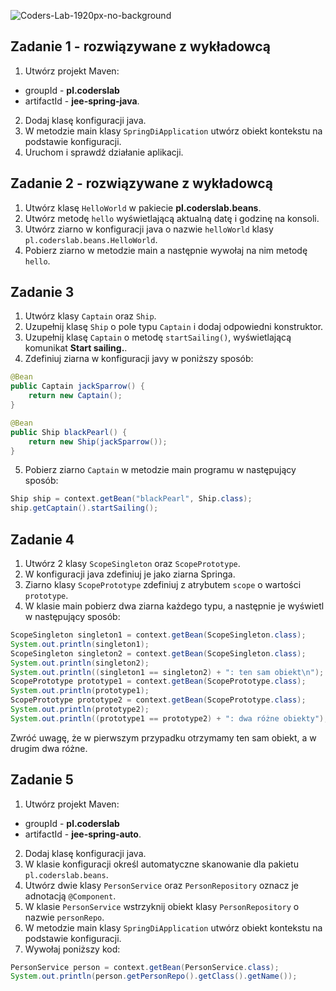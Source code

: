 ![Coders-Lab-1920px-no-background](https://user-images.githubusercontent.com/30623667/104709394-2cabee80-571f-11eb-9518-ea6a794e558e.png)


## Zadanie 1 - rozwiązywane z wykładowcą

1. Utwórz projekt Maven:
 - groupId - **pl.coderslab**
 - artifactId - **jee-spring-java**.
2. Dodaj klasę konfiguracji java.
3. W metodzie main klasy `SpringDiApplication` utwórz obiekt kontekstu na podstawie konfiguracji.
4. Uruchom i sprawdź działanie aplikacji.


## Zadanie 2 - rozwiązywane z wykładowcą

1. Utwórz klasę `HelloWorld` w pakiecie **pl.coderslab.beans**.
2. Utwórz metodę `hello` wyświetlającą aktualną datę i godzinę na konsoli.
3. Utwórz ziarno w konfiguracji java o nazwie `helloWorld` klasy `pl.coderslab.beans.HelloWorld`.
4. Pobierz ziarno w metodzie main a następnie wywołaj na nim metodę `hello`.


## Zadanie 3

1. Utwórz klasy `Captain`  oraz `Ship`.
2. Uzupełnij klasę `Ship` o pole typu `Captain` i dodaj odpowiedni konstruktor.
3. Uzupełnij klasę `Captain` o metodę `startSailing()`, wyświetlającą komunikat **Start sailing.**.
4. Zdefiniuj ziarna w konfiguracji javy w poniższy sposób:

```java
@Bean
public Captain jackSparrow() {
    return new Captain();
}

@Bean
public Ship blackPearl() {
    return new Ship(jackSparrow());
}
```
5. Pobierz ziarno `Captain` w metodzie main programu w następujący sposób:
````java
Ship ship = context.getBean("blackPearl", Ship.class);
ship.getCaptain().startSailing();
````



## Zadanie 4

1. Utwórz 2 klasy `ScopeSingleton` oraz `ScopePrototype`.
2. W konfiguracji java zdefiniuj je jako ziarna Springa.
3. Ziarno klasy `ScopePrototype` zdefiniuj z atrybutem `scope` o wartości `prototype`.
4. W klasie main pobierz dwa ziarna każdego typu, a następnie je wyświetl w następujący sposób:
````java
ScopeSingleton singleton1 = context.getBean(ScopeSingleton.class);
System.out.println(singleton1);
ScopeSingleton singleton2 = context.getBean(ScopeSingleton.class);
System.out.println(singleton2);
System.out.println((singleton1 == singleton2) + ": ten sam obiekt\n");
ScopePrototype prototype1 = context.getBean(ScopePrototype.class);
System.out.println(prototype1);
ScopePrototype prototype2 = context.getBean(ScopePrototype.class);
System.out.println(prototype2);
System.out.println((prototype1 == prototype2) + ": dwa różne obiekty");

````
Zwróć uwagę, że w pierwszym przypadku otrzymamy ten sam obiekt, a w drugim dwa różne.


## Zadanie 5

1. Utwórz projekt Maven:
 - groupId - **pl.coderslab**
 - artifactId - **jee-spring-auto**.
2. Dodaj klasę konfiguracji java.
3. W klasie konfiguracji określ automatyczne skanowanie dla pakietu `pl.coderslab.beans`.
4. Utwórz dwie klasy `PersonService` oraz `PersonRepository` oznacz je adnotacją `@Component`.
5. W klasie `PersonService` wstrzyknij obiekt klasy `PersonRepository` o nazwie `personRepo`.
6. W metodzie main klasy `SpringDiApplication` utwórz obiekt kontekstu na podstawie konfiguracji.
7. Wywołaj poniższy kod:
````java
PersonService person = context.getBean(PersonService.class);
System.out.println(person.getPersonRepo().getClass().getName());
````
